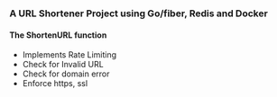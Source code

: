 ### A URL Shortener Project using Go/fiber, Redis and Docker

#### The ShortenURL function 
- Implements Rate Limiting
- Check for Invalid URL
- Check for domain error
- Enforce https, ssl